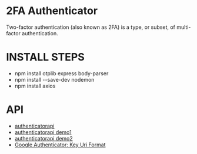 # 2FA Authenticator
Two-factor authentication (also known as 2FA) is a type, or subset, of multi-factor authentication.


# INSTALL STEPS 
- npm install otplib express body-parser
- npm install --save-dev nodemon
- npm install axios


# API 
- [authenticatorapi](https://authenticatorapi.com/) 
- [authenticatorapi demo1](https://www.authenticatorApi.com/pair.aspx?AppName=TropiPay&AppInfo=Antonio&SecretCode=AIIAW2DJBNCH2STD) 
- [authenticatorapi demo2](https://www.authenticatorApi.com/Validate.aspx?Pin=804944&SecretCode=AIIAW2DJBNCH2STD) 
- [Google Authenticator: Key Uri Format](https://github.com/google/google-authenticator/wiki/Key-Uri-Format) 

